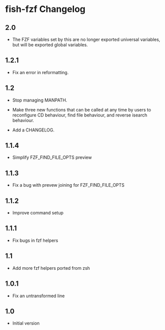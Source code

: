 # fish-fzf Changelog

## 2.0

- The FZF variables set by this are no longer exported universal variables,
  but will be exported global variables.

## 1.2.1

- Fix an error in reformatting.

## 1.2

- Stop managing MANPATH.

- Make three new functions that can be called at any time by users to
  reconfigure CD behaviour, find file behaviour, and reverse isearch
  behaviour.

- Add a CHANGELOG.

## 1.1.4

- Simplify FZF_FIND_FILE_OPTS preview

## 1.1.3

- Fix a bug with prevew joining for FZF_FIND_FILE_OPTS

## 1.1.2

- Improve command setup

## 1.1.1

- Fix bugs in fzf helpers

## 1.1

- Add more fzf helpers ported from zsh

## 1.0.1

- Fix an untransformed line

## 1.0

- Initial version
